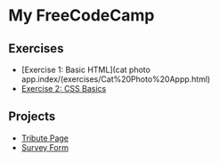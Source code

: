 # My FreeCodeCamp 

## Exercises
- [Exercise 1: Basic HTML](cat photo app.index/(exercises/Cat%20Photo%20Appp.html)
- [Exercise 2: CSS Basics](exercises/exercise2.html)

## Projects
- [Tribute Page](projects/tribute-page/index.html)
- [Survey Form](projects/survey-form/index.html)
